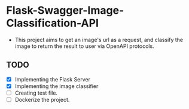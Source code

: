 # Flask-Swagger-Image-Classification-API
* This project aims to get an image's url as a request, and classify the image to return the result to user via OpenAPI protocols.

## TODO
- [x] Implementing the Flask Server
- [x] Implementing the image classifier
- [ ] Creating test file.
- [ ] Dockerize the project.